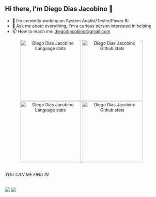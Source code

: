 ## Hi there, I'm Diego Dias Jacobino 👋

- 🔭 I’m currently working on System Analist/Tester/Power Bi
- 💬 Ask me about everything, I'm a curious person interested in helping
- 📫 How to reach me: diegodjacobino@gmail.com

<div align="center"> 
<a href="https://github.com/DiegoDJacobino/github-readme-stats#gh-light-mode-only">
<img height=200 src="https://github-readme-stats-git-masterrstaa-rickstaa.vercel.app/api/top-langs/?username=DiegoDJacobino&layout=compact&langs_count=10&hide_border=true&include_orgs=true&theme=dark&bg_color=000000#gh-light-mode-only" alt="Diego Dias Jacobino Language stats" />
</a>
<a href="https://github.com/DiegoDJacobino/github-readme-stats#gh-light-mode-only">
<img height=200 src="https://github-readme-stats-git-masterrstaa-rickstaa.vercel.app/api?username=DiegoDJacobino&show_icons=true&count_private=true&line_height=28&hide_border=true&card_width=400&include_all_commits=true&include_orgs=true&exclude_repo=github-readme-stats&theme=dark&bg_color=000000#gh-light-mode-only" alt="Diego Dias Jacobino Github stats" />
</a>
</div>

<!-- Dark Mode -->
<div align="center"> 
<a href="https://github.com/DiegoDJacobino/github-readme-stats#gh-dark-mode-only">
<img height=200 src="https://github-readme-stats-git-masterrstaa-rickstaa.vercel.app/api/top-langs/?username=DiegoDJacobino&layout=compact&langs_count=10&hide_border=true&include_orgs=true&theme=dark&bg_color=000000#gh-dark-mode-only" alt="Diego Dias Jacobino Language stats" />
</a>
<a href="https://github.com/DiegoDJacobino/github-readme-stats#gh-dark-mode-only">
<img height=200 src="https://github-readme-stats-git-masterrstaa-rickstaa.vercel.app/api?username=DiegoDJacobino&show_icons=true&count_private=true&line_height=28&hide_border=true&card_width=400&include_all_commits=true&include_orgs=true&exclude_repo=github-readme-stats&theme=dark&bg_color=000000#gh-dark-mode-only" alt="Diego Dias Jacobino Github stats" />
</a>
</div>

##

###### YOU CAN ME FIND IN

<div>
 <a href="https://www.linkedin.com/in/diegojacobino/" target="_blank"><img src="https://img.shields.io/badge/-LinkedIn-%230077B5?style=for-the-badge&logo=linkedin&logoColor=white"></a> 
  <a href = "mailto:diegodjacobino@gmail.com" target="_blank"><img src="https://img.shields.io/badge/-Gmail-%23333?style=for-the-badge&logo=gmail&logoColor=white" ></a>
</div>

